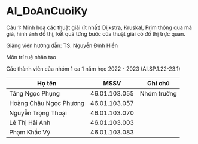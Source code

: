 # AI_DoAnCuoiKy

Câu 1: Minh họa các thuật giải (ít nhất) Dijkstra, Kruskal, Prim thông qua mã giả, hình ảnh đồ thị, kết quả từng bước của thuật giải có đồ thị trực quan.

Giảng viên hướng dẫn: TS. Nguyễn Đình Hiển

Môn trí tuệ nhân tạo

Các thành viên của nhóm 1 ca 1 năm học 2022 - 2023 (AI.SP.1.22-23.1)

|         Họ tên         |      MSSV     |    Ghi chú  |
|------------------------|---------------|-------------|
| Tăng Ngọc Phụng        | 46.01.103.055 | Nhóm trưởng | 
| Hoàng Châu Ngọc Phương | 46.01.103.057 |             | 
| Nguyễn Trọng Thoại     | 46.01.103.070 |             | 
| Lê Thị Hải Anh         | 46.01.103.003 |             |
| Phạm Khắc Vỹ           | 46.01.103.083 |             |
